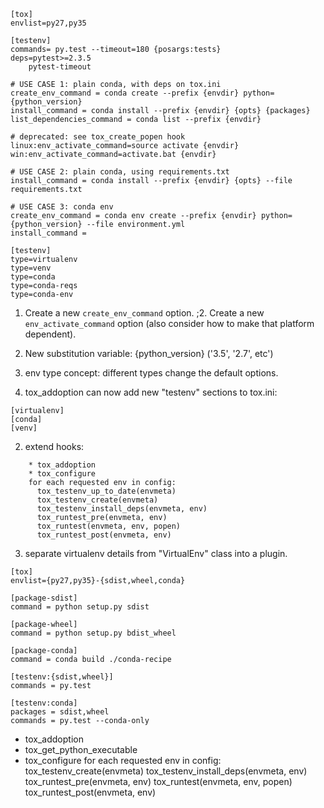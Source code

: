 ```
[tox]
envlist=py27,py35

[testenv]
commands= py.test --timeout=180 {posargs:tests}
deps=pytest>=2.3.5
    pytest-timeout

# USE CASE 1: plain conda, with deps on tox.ini
create_env_command = conda create --prefix {envdir} python={python_version}
install_command = conda install --prefix {envdir} {opts} {packages}
list_dependencies_command = conda list --prefix {envdir}

# deprecated: see tox_create_popen hook
linux:env_activate_command=source activate {envdir}
win:env_activate_command=activate.bat {envdir}

# USE CASE 2: plain conda, using requirements.txt
install_command = conda install --prefix {envdir} {opts} --file requirements.txt

# USE CASE 3: conda env
create_env_command = conda env create --prefix {envdir} python={python_version} --file environment.yml
install_command =

[testenv]
type=virtualenv
type=venv
type=conda
type=conda-reqs
type=conda-env
```

1. Create a new ``create_env_command`` option.
;2. Create a new ``env_activate_command`` option (also consider how to make that platform dependent).
2. New substitution variable: {python_version} ('3.5', '2.7', etc')
3. env type concept: different types change the default options.

1. tox_addoption can now add new "testenv" sections to tox.ini:
```
[virtualenv]
[conda]
[venv]
```
2. extend hooks:
```
    * tox_addoption
    * tox_configure
    for each requested env in config:
      tox_testenv_up_to_date(envmeta)
      tox_testenv_create(envmeta)
      tox_testenv_install_deps(envmeta, env)
      tox_runtest_pre(envmeta, env)
      tox_runtest(envmeta, env, popen)
      tox_runtest_post(envmeta, env)
```

3. separate virtualenv details from "VirtualEnv" class into a plugin.

```
[tox]
envlist={py27,py35}-{sdist,wheel,conda}

[package-sdist]
command = python setup.py sdist

[package-wheel]
command = python setup.py bdist_wheel

[package-conda]
command = conda build ./conda-recipe

[testenv:{sdist,wheel}]
commands = py.test

[testenv:conda]
packages = sdist,wheel
commands = py.test --conda-only
```

* tox_addoption
* tox_get_python_executable
* tox_configure
for each requested env in config:
  tox_testenv_create(envmeta)
  tox_testenv_install_deps(envmeta, env)
  tox_runtest_pre(envmeta, env)
  tox_runtest(envmeta, env, popen)
  tox_runtest_post(envmeta, env)
